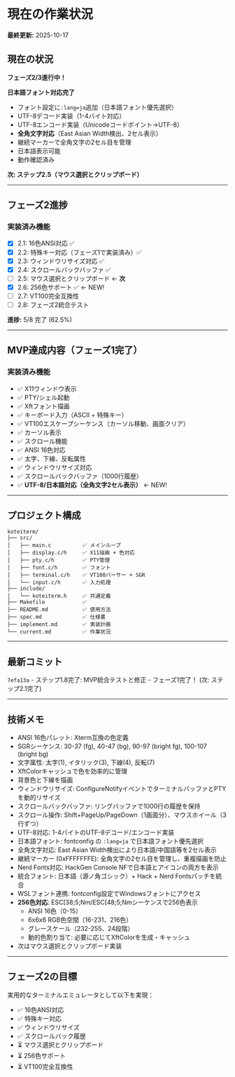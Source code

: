 # 現在の作業状況

**最終更新:** 2025-10-17

## 現在の状況

**フェーズ2/3進行中！**

**日本語フォント対応完了**
- フォント設定に`:lang=ja`追加（日本語フォント優先選択）
- UTF-8デコード実装（1-4バイト対応）
- UTF-8エンコード実装（Unicodeコードポイント→UTF-8）
- **全角文字対応**（East Asian Width検出、2セル表示）
- 継続マーカーで全角文字の2セル目を管理
- 日本語表示可能
- 動作確認済み

**次: ステップ2.5（マウス選択とクリップボード）**

---

## フェーズ2進捗

### 実装済み機能
- [x] 2.1: 16色ANSI対応 ✅
- [x] 2.2: 特殊キー対応（フェーズ1で実装済み）✅
- [x] 2.3: ウィンドウリサイズ対応 ✅
- [x] 2.4: スクロールバックバッファ ✅
- [ ] 2.5: マウス選択とクリップボード ← **次**
- [x] 2.6: 256色サポート ✅ ← NEW!
- [ ] 2.7: VT100完全互換性
- [ ] 2.8: フェーズ2統合テスト

**進捗:** 5/8 完了 (62.5%)

---

## MVP達成内容（フェーズ1完了）

### 実装済み機能
- ✅ X11ウィンドウ表示
- ✅ PTY/シェル起動
- ✅ Xftフォント描画
- ✅ キーボード入力（ASCII + 特殊キー）
- ✅ VT100エスケープシーケンス（カーソル移動、画面クリア）
- ✅ カーソル表示
- ✅ スクロール機能
- ✅ ANSI 16色対応
- ✅ 太字、下線、反転属性
- ✅ ウィンドウリサイズ対応
- ✅ スクロールバックバッファ（1000行履歴）
- ✅ **UTF-8/日本語対応（全角文字2セル表示）** ← NEW!

---

## プロジェクト構成

```
koteiterm/
├── src/
│   ├── main.c          ✅ メインループ
│   ├── display.c/h     ✅ X11描画 + 色対応
│   ├── pty.c/h         ✅ PTY管理
│   ├── font.c/h        ✅ フォント
│   ├── terminal.c/h    ✅ VT100パーサー + SGR
│   └── input.c/h       ✅ 入力処理
├── include/
│   └── koteiterm.h     ✅ 共通定義
├── Makefile            ✅
├── README.md           ✅ 使用方法
├── spec.md             ✅ 仕様書
├── implement.md        ✅ 実装計画
└── current.md          ✅ 作業状況
```

---

## 最新コミット

`7efa13a` - ステップ1.8完了: MVP統合テストと修正 - フェーズ1完了！
(次: ステップ2.1完了)

---

## 技術メモ

- ANSI 16色パレット: Xterm互換の色定義
- SGRシーケンス: 30-37 (fg), 40-47 (bg), 90-97 (bright fg), 100-107 (bright bg)
- 文字属性: 太字(1), イタリック(3), 下線(4), 反転(7)
- XftColorキャッシュで色を効率的に管理
- 背景色と下線を描画
- ウィンドウリサイズ: ConfigureNotifyイベントでターミナルバッファとPTYを動的リサイズ
- スクロールバックバッファ: リングバッファで1000行の履歴を保持
- スクロール操作: Shift+PageUp/PageDown（1画面分）、マウスホイール（3行ずつ）
- UTF-8対応: 1-4バイトのUTF-8デコード/エンコード実装
- 日本語フォント: fontconfig の `:lang=ja` で日本語フォント優先選択
- 全角文字対応: East Asian Width検出により日本語/中国語等を2セル表示
- 継続マーカー (0xFFFFFFFE): 全角文字の2セル目を管理し、重複描画を防止
- Nerd Fonts対応: HackGen Console NFで日本語とアイコンの両方を表示
- 統合フォント: 日本語（源ノ角ゴシック）+ Hack + Nerd Fontsパッチを統合
- WSLフォント連携: fontconfig設定でWindowsフォントにアクセス
- **256色対応**: ESC[38;5;Nm/ESC[48;5;Nmシーケンスで256色表示
  - ANSI 16色（0-15）
  - 6x6x6 RGB色空間（16-231、216色）
  - グレースケール（232-255、24段階）
  - 動的色割り当て: 必要に応じてXftColorを生成・キャッシュ
- 次はマウス選択とクリップボード実装

---

## フェーズ2の目標

実用的なターミナルエミュレータとして以下を実現：
- ✅ 16色ANSI対応
- ✅ 特殊キー対応
- ✅ ウィンドウリサイズ
- ✅ スクロールバック履歴
- ⏳ マウス選択とクリップボード
- ⏳ 256色サポート
- ⏳ VT100完全互換性
